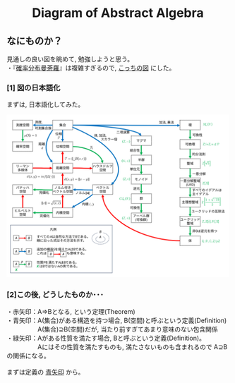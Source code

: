 <html lang="ja">
    <head>
        <meta charset="utf-8" />
    </head>
    <body>
<h1><center>Diagram of Abstract Algebra</center></h1>
<h2>なにものか？</h2>
<p>
見通しの良い図を眺めて, 勉強しようと思う。<br>
・『<a href="https://www.math.wm.edu/~leemis/chart/UDR/UDR.html">確率分布曼荼羅</a>』は複雑すぎるので, <a href="https://www.reddit.com/r/math/comments/99y547/my_digram_of_abstract_algebra_and_other_stuff/?tl=es-es#lightbox">こっちの図</a> にした。 
</p>
<h3>[1] 図の日本語化</h3>
<p>
まずは, 日本語化してみた。
</p>
<center><img src="images/diagram.svg"></center>

<h3>[2]この後, どうしたものか･･･</h3>
<p>
・赤矢印：A⇒Bとなる, という定理(Theorem)<br>
・青矢印：A(集合)がある構造を持つ場合, B(空間)と呼ぶという定義(Definition)<br>
　　　　　A(集合)⊇B(空間)だが, 当たり前すぎてあまり意味のない包含関係<br>
・緑矢印：Aがある性質を満たす場合, Bと呼ぶという定義(Definition)。<br>
　　　　　Aにはその性質を満たすものも, 満たさないものも含まれるので A⊇Bの関係になる。<br>
<br>
まずは定義の <a href="https://boyoyon.github.io/Diagram_of_Abstract_Algebra/blue_arrows.html">青矢印</a> から。
</p>
    </body>
</html>
